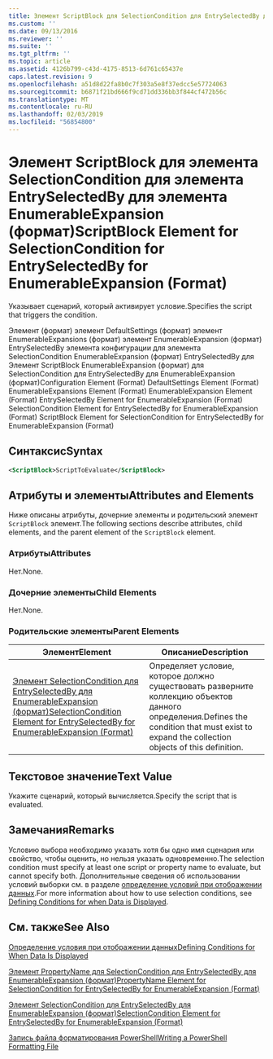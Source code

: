```yaml
---
title: Элемент ScriptBlock для SelectionCondition для EntrySelectedBy для EnumerableExpansion (формат) | Документация Майкрософт
ms.custom: ''
ms.date: 09/13/2016
ms.reviewer: ''
ms.suite: ''
ms.tgt_pltfrm: ''
ms.topic: article
ms.assetid: 4126b799-c43d-4175-8513-6d761c65437e
caps.latest.revision: 9
ms.openlocfilehash: a51d8d22fa8b0c7f303a5e8f37edcc5e57724063
ms.sourcegitcommit: b6871f21bd666f9cd71dd336bb3f844cf472b56c
ms.translationtype: MT
ms.contentlocale: ru-RU
ms.lasthandoff: 02/03/2019
ms.locfileid: "56854800"
---
```

# <a name="scriptblock-element-for-selectioncondition-for-entryselectedby-for-enumerableexpansion-format"></a><span data-ttu-id="1ce1d-102">Элемент ScriptBlock для элемента SelectionCondition для элемента EntrySelectedBy для элемента EnumerableExpansion (формат)</span><span class="sxs-lookup"><span data-stu-id="1ce1d-102">ScriptBlock Element for SelectionCondition for EntrySelectedBy for EnumerableExpansion (Format)</span></span>

<span data-ttu-id="1ce1d-103">Указывает сценарий, который активирует условие.</span><span class="sxs-lookup"><span data-stu-id="1ce1d-103">Specifies the script that triggers the condition.</span></span>

<span data-ttu-id="1ce1d-104">Элемент (формат) элемент DefaultSettings (формат) элемент EnumerableExpansions (формат) элемент EnumerableExpansion (формат) EntrySelectedBy элемента конфигурации для элемента SelectionCondition EnumerableExpansion (формат) EntrySelectedBy для Элемент ScriptBlock EnumerableExpansion (формат) для SelectionCondition для EntrySelectedBy для EnumerableExpansion (формат)</span><span class="sxs-lookup"><span data-stu-id="1ce1d-104">Configuration Element (Format) DefaultSettings Element (Format) EnumerableExpansions Element (Format) EnumerableExpansion Element (Format) EntrySelectedBy Element for EnumerableExpansion (Format) SelectionCondition Element for EntrySelectedBy for EnumerableExpansion (Format) ScriptBlock Element for SelectionCondition for EntrySelectedBy for EnumerableExpansion (Format)</span></span>

## <a name="syntax"></a><span data-ttu-id="1ce1d-105">Синтаксис</span><span class="sxs-lookup"><span data-stu-id="1ce1d-105">Syntax</span></span>

```xml
<ScriptBlock>ScriptToEvaluate</ScriptBlock>
```

## <a name="attributes-and-elements"></a><span data-ttu-id="1ce1d-106">Атрибуты и элементы</span><span class="sxs-lookup"><span data-stu-id="1ce1d-106">Attributes and Elements</span></span>

<span data-ttu-id="1ce1d-107">Ниже описаны атрибуты, дочерние элементы и родительский элемент `ScriptBlock` элемент.</span><span class="sxs-lookup"><span data-stu-id="1ce1d-107">The following sections describe attributes, child elements, and the parent element of the `ScriptBlock` element.</span></span>

### <a name="attributes"></a><span data-ttu-id="1ce1d-108">Атрибуты</span><span class="sxs-lookup"><span data-stu-id="1ce1d-108">Attributes</span></span>

<span data-ttu-id="1ce1d-109">Нет.</span><span class="sxs-lookup"><span data-stu-id="1ce1d-109">None.</span></span>

### <a name="child-elements"></a><span data-ttu-id="1ce1d-110">Дочерние элементы</span><span class="sxs-lookup"><span data-stu-id="1ce1d-110">Child Elements</span></span>

<span data-ttu-id="1ce1d-111">Нет.</span><span class="sxs-lookup"><span data-stu-id="1ce1d-111">None.</span></span>

### <a name="parent-elements"></a><span data-ttu-id="1ce1d-112">Родительские элементы</span><span class="sxs-lookup"><span data-stu-id="1ce1d-112">Parent Elements</span></span>

|<span data-ttu-id="1ce1d-113">Элемент</span><span class="sxs-lookup"><span data-stu-id="1ce1d-113">Element</span></span>|<span data-ttu-id="1ce1d-114">Описание</span><span class="sxs-lookup"><span data-stu-id="1ce1d-114">Description</span></span>|
|-------------|-----------------|
|[<span data-ttu-id="1ce1d-115">Элемент SelectionCondition для EntrySelectedBy для EnumerableExpansion (формат)</span><span class="sxs-lookup"><span data-stu-id="1ce1d-115">SelectionCondition Element for EntrySelectedBy for EnumerableExpansion (Format)</span></span>](./selectioncondition-element-for-entryselectedby-for-enumerableexpansion-format.md)|<span data-ttu-id="1ce1d-116">Определяет условие, которое должно существовать разверните коллекцию объектов данного определения.</span><span class="sxs-lookup"><span data-stu-id="1ce1d-116">Defines the condition that must exist to expand the collection objects of this definition.</span></span>|

## <a name="text-value"></a><span data-ttu-id="1ce1d-117">Текстовое значение</span><span class="sxs-lookup"><span data-stu-id="1ce1d-117">Text Value</span></span>

<span data-ttu-id="1ce1d-118">Укажите сценарий, который вычисляется.</span><span class="sxs-lookup"><span data-stu-id="1ce1d-118">Specify the script that is evaluated.</span></span>

## <a name="remarks"></a><span data-ttu-id="1ce1d-119">Замечания</span><span class="sxs-lookup"><span data-stu-id="1ce1d-119">Remarks</span></span>

<span data-ttu-id="1ce1d-120">Условию выбора необходимо указать хотя бы одно имя сценария или свойство, чтобы оценить, но нельзя указать одновременно.</span><span class="sxs-lookup"><span data-stu-id="1ce1d-120">The selection condition must specify at least one script or property name to evaluate, but cannot specify both.</span></span> <span data-ttu-id="1ce1d-121">Дополнительные сведения об использовании условий выборки см. в разделе [определение условий при отображении данных](./defining-conditions-for-displaying-data.md).</span><span class="sxs-lookup"><span data-stu-id="1ce1d-121">For more information about how to use selection conditions, see [Defining Conditions for when Data is Displayed](./defining-conditions-for-displaying-data.md).</span></span>

## <a name="see-also"></a><span data-ttu-id="1ce1d-122">См. также</span><span class="sxs-lookup"><span data-stu-id="1ce1d-122">See Also</span></span>

[<span data-ttu-id="1ce1d-123">Определение условия при отображении данных</span><span class="sxs-lookup"><span data-stu-id="1ce1d-123">Defining Conditions for When Data Is Displayed</span></span>](./defining-conditions-for-displaying-data.md)

[<span data-ttu-id="1ce1d-124">Элемент PropertyName для SelectionCondition для EntrySelectedBy для EnumerableExpansion (формат)</span><span class="sxs-lookup"><span data-stu-id="1ce1d-124">PropertyName Element for SelectionCondition for EntrySelectedBy for EnumerableExpansion (Format)</span></span>](./propertyname-element-for-selectioncondition-for-entryselectedby-for-enumerableexpansion-format.md)

[<span data-ttu-id="1ce1d-125">Элемент SelectionCondition для EntrySelectedBy для EnumerableExpansion (формат)</span><span class="sxs-lookup"><span data-stu-id="1ce1d-125">SelectionCondition Element for EntrySelectedBy for EnumerableExpansion (Format)</span></span>](./selectioncondition-element-for-entryselectedby-for-enumerableexpansion-format.md)

[<span data-ttu-id="1ce1d-126">Запись файла форматирования PowerShell</span><span class="sxs-lookup"><span data-stu-id="1ce1d-126">Writing a PowerShell Formatting File</span></span>](./writing-a-powershell-formatting-file.md)
